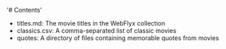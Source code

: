 '# Contents'

* titles.md: The movie titles in the WebFlyx collection
* classics.csv: A comma-separated list of classic movies
* quotes: A directory of files containing memorable quotes from movies
